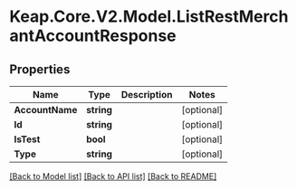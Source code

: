 # Keap.Core.V2.Model.ListRestMerchantAccountResponse

## Properties

Name | Type | Description | Notes
------------ | ------------- | ------------- | -------------
**AccountName** | **string** |  | [optional] 
**Id** | **string** |  | [optional] 
**IsTest** | **bool** |  | [optional] 
**Type** | **string** |  | [optional] 

[[Back to Model list]](../README.md#documentation-for-models) [[Back to API list]](../README.md#documentation-for-api-endpoints) [[Back to README]](../README.md)

